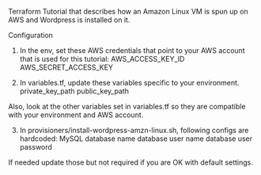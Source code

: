 Terraform Tutorial that describes how an Amazon Linux VM is spun up on AWS and Wordpress is installed on it.

Configuration

1. In the env, set these AWS credentials that point to your AWS account that is used for this tutorial:
AWS_ACCESS_KEY_ID
AWS_SECRET_ACCESS_KEY

2. In variables.tf, update these variables specific to your environment.
private_key_path
public_key_path

Also, look at the other variables set in variables.tf so they are compatible with your environment and AWS account.

3. In provisioners/install-wordpress-amzn-linux.sh, following configs are hardcoded: 
MySQL database name
database user name
database user password

If needed update those but not required if you are OK with default settings.
